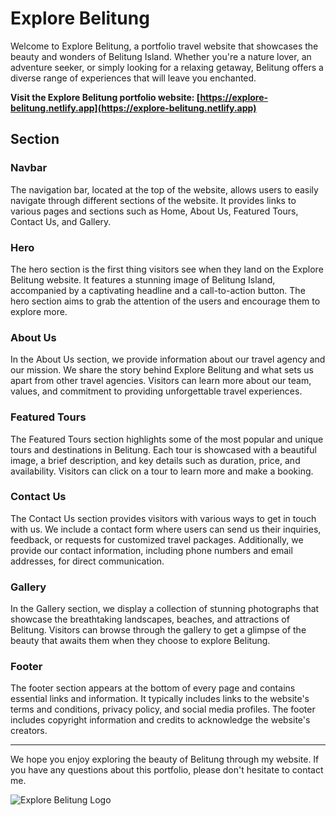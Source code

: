 # Explore Belitung

Welcome to Explore Belitung, a portfolio travel website that showcases the beauty and wonders of Belitung Island. Whether you're a nature lover, an adventure seeker, or simply looking for a relaxing getaway, Belitung offers a diverse range of experiences that will leave you enchanted. 

**Visit the Explore Belitung portfolio website: [https://explore-belitung.netlify.app](https://explore-belitung.netlify.app)**

## Section

### Navbar
The navigation bar, located at the top of the website, allows users to easily navigate through different sections of the website. It provides links to various pages and sections such as Home, About Us, Featured Tours, Contact Us, and Gallery.

### Hero
The hero section is the first thing visitors see when they land on the Explore Belitung website. It features a stunning image of Belitung Island, accompanied by a captivating headline and a call-to-action button. The hero section aims to grab the attention of the users and encourage them to explore more.

### About Us
In the About Us section, we provide information about our travel agency and our mission. We share the story behind Explore Belitung and what sets us apart from other travel agencies. Visitors can learn more about our team, values, and commitment to providing unforgettable travel experiences.

### Featured Tours
The Featured Tours section highlights some of the most popular and unique tours and destinations in Belitung. Each tour is showcased with a beautiful image, a brief description, and key details such as duration, price, and availability. Visitors can click on a tour to learn more and make a booking.

### Contact Us
The Contact Us section provides visitors with various ways to get in touch with us. We include a contact form where users can send us their inquiries, feedback, or requests for customized travel packages. Additionally, we provide our contact information, including phone numbers and email addresses, for direct communication.

### Gallery
In the Gallery section, we display a collection of stunning photographs that showcase the breathtaking landscapes, beaches, and attractions of Belitung. Visitors can browse through the gallery to get a glimpse of the beauty that awaits them when they choose to explore Belitung.

### Footer
The footer section appears at the bottom of every page and contains essential links and information. It typically includes links to the website's terms and conditions, privacy policy, and social media profiles. The footer includes copyright information and credits to acknowledge the website's creators.

---

We hope you enjoy exploring the beauty of Belitung through my website. If you have any questions about this portfolio, please don't hesitate to contact me. 

![Explore Belitung Logo](/images/favicon.ico)
